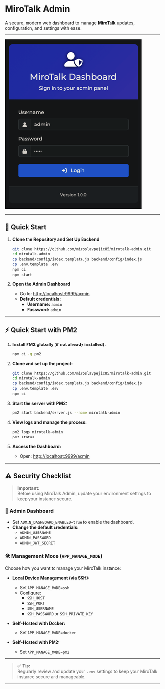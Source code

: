 # MiroTalk Admin

A secure, modern web dashboard to manage **[MiroTalk](https://docs.mirotalk.com/html/overview.html)** updates, configuration, and settings with ease.

---

![admin](../images/mirotalk/adm.png)

---

## 🚀 Quick Start

1. **Clone the Repository and Set Up Backend**

    ```bash
    git clone https://github.com/miroslavpejic85/mirotalk-admin.git
    cd mirotalk-admin
    cp backend/config/index.template.js backend/config/index.js
    cp .env.template .env
    npm ci
    npm start
    ```

2. **Open the Admin Dashboard**

    - Go to: [http://localhost:9999/admin](http://localhost:9999/admin)
    - **Default credentials:**
        - **Username:** `admin`
        - **Password:** `admin`

---

## ⚡ Quick Start with PM2

1. **Install PM2 globally (if not already installed):**

    ```bash
    npm ci -g pm2
    ```

2. **Clone and set up the project:**

    ```bash
    git clone https://github.com/miroslavpejic85/mirotalk-admin.git
    cd mirotalk-admin
    cp backend/config/index.template.js backend/config/index.js
    cp .env.template .env
    npm ci
    ```

3. **Start the server with PM2:**

    ```bash
    pm2 start backend/server.js --name mirotalk-admin
    ```

4. **View logs and manage the process:**

    ```bash
    pm2 logs mirotalk-admin
    pm2 status
    ```

5. **Access the Dashboard:**
    - Open: [http://localhost:9999/admin](http://localhost:9999/admin)

---

## ⚠️ Security Checklist

> **Important:**  
> Before using MiroTalk Admin, update your environment settings to keep your instance secure.

### 🔐 Admin Dashboard

- Set `ADMIN_DASHBOARD_ENABLED=true` to enable the dashboard.
- **Change the default credentials:**
    - `ADMIN_USERNAME`
    - `ADMIN_PASSWORD`
    - `ADMIN_JWT_SECRET`

### 🛠️ Management Mode (`APP_MANAGE_MODE`)

Choose how you want to manage your MiroTalk instance:

- **Local Device Management (via SSH):**

    - Set `APP_MANAGE_MODE=ssh`
    - Configure:
        - `SSH_HOST`
        - `SSH_PORT`
        - `SSH_USERNAME`
        - `SSH_PASSWORD` or `SSH_PRIVATE_KEY`

- **Self-Hosted with Docker:**

    - Set `APP_MANAGE_MODE=docker`

- **Self-Hosted with PM2:**
    - Set `APP_MANAGE_MODE=pm2`

---

> ✅ **Tip:**  
> Regularly review and update your `.env` settings to keep your MiroTalk instance secure and manageable.

---
